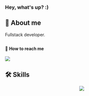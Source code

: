 ### Hey, what's up? :)

<h2>🌌 About me</h2>

Fullstack developer.

## <!-- [Take a look at some of my projects hosted on GitHub Pages!](https://herr-berna.github.io/) -->

🦉 **How to reach me** <br> <br>
<a href="https://www.linkedin.com/in/bernherr/" target="_blank" ><img src="https://img.shields.io/badge/LinkedIn-0077B5?style=for-the-badge&logo=linkedin&logoColor=white"></a>

</div>

<h2>🛠 Skills</h2>
<p align="center">
  <a href="https://skillicons.dev">
    <img src="https://skillicons.dev/icons?i=angular,ts,nodejs,express,java,python" />
  </a>
</p>
